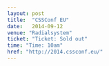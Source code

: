 ```yaml
---
layout: post
title:  "CSSConf EU"
date:   2014-09-12
venue: "Radialsystem"
ticket: "Ticket: Sold out"
time: "Time: 10am"
href: "http://2014.cssconf.eu/"
---
```

<!-- fill in the URL of your event host page if you haven't enough information for a detail page, so the event link won't point on the detail page at all -->
